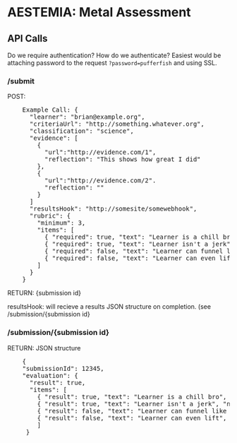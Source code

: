 # AESTEMIA: Metal Assessment

## API Calls

Do we require authentication? How do we authenticate? Easiest would be attaching password to the request `?password=pufferfish` and using SSL.

### /submit

POST:
<pre>
    Example Call: {
      "learner": "brian@example.org",
      "criteriaUrl": "http://something.whatever.org",
      "classification": "science",
      "evidence": [
        {
          "url":"http://evidence.com/1", 
          "reflection": "This shows how great I did"
        },
        { 
          "url":"http://evidence.com/2".
          "reflection": ""
        }
      ]
      "resultsHook": "http://somesite/somewebhook",
      "rubric": {
        "minimum": 3,
        "items": [
          { "required": true, "text": "Learner is a chill bro" },
          { "required": true, "text": "Learner isn't a jerk" },
          { "required": false, "text": "Learner can funnel like 80 beers" },
          { "required": false, "text": "Learner can even lift" }
        ]
      }
    }
</pre>
 
RETURN: {submission id}
 
resultsHook: will recieve a results JSON structure on completion. (see /submission/{submission id}
 
### /submission/{submission id}
 
RETURN: JSON structure

<pre>
    {
    "submissionId": 12345,
    "evaluation": {
      "result": true,
      "items": [
        { "result": true, "text": "Learner is a chill bro", "notes": "They are chill" },
        { "result": true, "text": "Learner isn't a jerk", "notes": "Confirmed, not a jerk" },
        { "result": false, "text": "Learner can funnel like 80 beers", "notes": "not even." },
        { "result": false, "text": "Learner can even lift", "notes": "so weak" }
        ]
     }
</pre>
